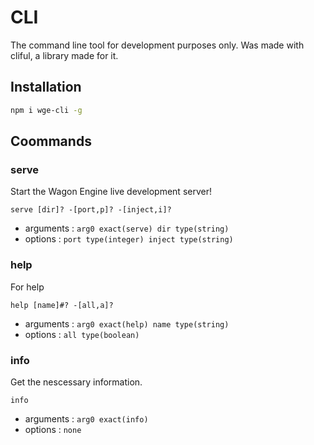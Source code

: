 # CLI

The command line tool for development purposes only. Was made with cliful, a library made for it.

## Installation

```sh
npm i wge-cli -g
```

## Coommands

### serve

Start the Wagon Engine live development server!

`serve [dir]? -[port,p]? -[inject,i]?`

- arguments : `arg0 exact(serve) dir type(string)`
- options : `port type(integer) inject type(string)`

### help

For help

`help [name]#? -[all,a]?`

- arguments : `arg0 exact(help) name type(string)`
- options : `all type(boolean)`

### info

Get the nescessary information.

`info`

- arguments : `arg0 exact(info)`
- options : `none`
